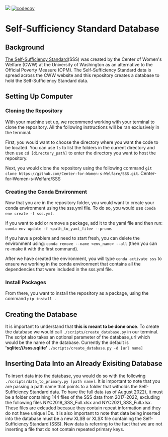 ![](https://github.com/Center-for-Women-s-Welfare/SSS/actions/workflows/tests.yml/badge.svg)
[![codecov](https://codecov.io/gh/Center-for-Women-s-Welfare/SSS/branch/main/graph/badge.svg?token=ZRL342TOLY)](https://codecov.io/gh/Center-for-Women-s-Welfare/SSS)

# Self-Sufficiency Standard Database

## Background
[The Self-Sufficiency Standard](https://selfsufficiencystandard.org/)(SSS) was created by the Center of Women's Welfare (CWW) at the University of Washington as an alternative to the Official Poverty Measure (OPM). The Self-Sufficiency Standard data is spread across the CWW website and this repository creates a database to hold the Self-Sufficiency Standard data. 

## Setting Up Computer

### Cloning the Repository
With your machine set up, we recommend working with your terminal to clone the repository. All the following instructions will be ran exclusively in the terminal. 

First, you would want to choose the directory where you want the code to be located. You can use `ls` to list the folders in the current directory and then use `cd [directory_path]` to enter the directory you want to host the repository.

Next, you would clone the repository using the following command `git clone https://github.com/Center-for-Women-s-Welfare/SSS.git`. 
Center-for-Women-s-Welfare/SSS
### Creating the Conda Environment
Now that you are in the repository folder, you would want to create your conda environment using the sss.yml file. To do so, you would use `conda env create -f sss.yml`.

If you want to add or remove a package, add it to the yaml file and then run: `conda env update -f <path_to_yaml_file> --prune`. 

If you have a problem and need to start fresh, you can delete the environment using: `conda remove --name <env_name> --all` (then you can re-make it with the first command). 

After we have created the environment, you will type `conda activate sss` to ensure we working in the conda environment that contains all the dependencies that were included in the sss.yml file.

### Install Packages
From there, you want to install the repository as a package, using the command `pip install .`

## Creating the Database
It is important to understand that **this is meant to be done once**. To create the database we would call `./scripts/create_database.py` in our terminal. The script also takes an optional parameter of the database_url which would be the name of the database. Currently the default is **'sqlite:///sss.sqlite'** `./scripts/create_database.py -d [url name]`

## Inserting Data Into an Already Exisiting Database
To insert data into the database, you would do so with the following `./scripts/data_to_primary.py [path name]`. It is important to note that you are passing a path name that points to a folder that witholds the Self-Sufficiency Standard data. To have the full data (as of August 2022), it must be a folder containing 144 files of the SSS data from 2017-2022, excluding the following files NYC2018_SSS_Full.xlsx and NYC2021_SSS_Full.xlsx. These files are exlcuded becasue they contain repeat information and they do not have unique IDs. It is also important to note that data being inserted into the database must be a new XLSB or XLSX file containing the Self-Sufficiency Standard (SSS). New data is referring to the fact that we are not inserting a file that do not contain repeated primary keys.  
